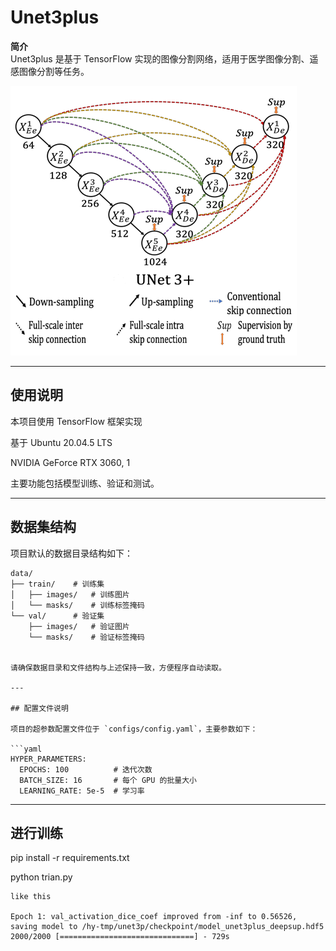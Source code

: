 # Unet3plus

**简介**  
Unet3plus 是基于 TensorFlow 实现的图像分割网络，适用于医学图像分割、遥感图像分割等任务。

![模型结构图](unet3p_architecture.png)


---

## 使用说明

本项目使用 TensorFlow 框架实现

基于
Ubuntu 20.04.5 LTS

NVIDIA GeForce RTX 3060, 1

主要功能包括模型训练、验证和测试。

---

## 数据集结构

项目默认的数据目录结构如下：

```plaintext
data/
├── train/    # 训练集
│   ├── images/   # 训练图片
│   └── masks/    # 训练标签掩码
└── val/      # 验证集
    ├── images/   # 验证图片
    └── masks/    # 验证标签掩码


请确保数据目录和文件结构与上述保持一致，方便程序自动读取。

---

## 配置文件说明

项目的超参数配置文件位于 `configs/config.yaml`，主要参数如下：

```yaml
HYPER_PARAMETERS:
  EPOCHS: 100          # 迭代次数
  BATCH_SIZE: 16       # 每个 GPU 的批量大小
  LEARNING_RATE: 5e-5  # 学习率
```
---
## 进行训练

pip install -r requirements.txt

python trian.py

```plaintext
like this

Epoch 1: val_activation_dice_coef improved from -inf to 0.56526, saving model to /hy-tmp/unet3p/checkpoint/model_unet3plus_deepsup.hdf5
2000/2000 [==============================] - 729s
